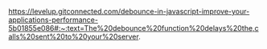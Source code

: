 https://levelup.gitconnected.com/debounce-in-javascript-improve-your-applications-performance-5b01855e086#:~:text=The%20debounce%20function%20delays%20the,calls%20sent%20to%20your%20server.
